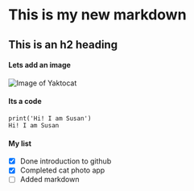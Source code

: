 # This is my new markdown 
## This is an h2 heading  
#### Lets add an image  
![Image of Yaktocat](https://octodex.github.com/images/yaktocat.png)  
#### Its a code 
```
print('Hi! I am Susan')
Hi! I am Susan
```
#### My list  
- [x] Done introduction to github
- [x] Completed cat photo app
- [ ] Added markdown
